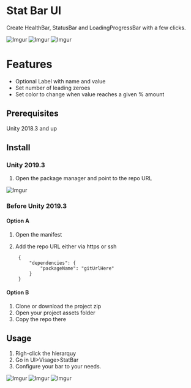 # Stat Bar UI 
Create HealthBar, StatusBar and LoadingProgressBar with a few clicks.

![Imgur](https://i.imgur.com/SMljBnR.png)
![Imgur](https://i.imgur.com/MUZcyXA.gif)
![Imgur](https://i.imgur.com/RT8shH3.gif)


# Features
* Optional Label with name and value
* Set number of leading zeroes
* Set color to change when value reaches a given % amount

## Prerequisites
Unity 2018.3 and up

## Install

### Unity 2019.3
1. Open the package manager and point to the repo URL

![Imgur](https://i.imgur.com/iYGgINz.png)

### Before Unity 2019.3

#### Option A
1. Open the manifest
2. Add the repo URL either via https or ssh

		{
    		"dependencies": {
        		"packageName": "gitUrlHere"
    		}
		}

#### Option B
1. Clone or download the project zip
2. Open your project assets folder
3. Copy the repo there

## Usage

1. Righ-click the hierarquy
2. Go in UI>Visage>StatBar
3. Configure your bar to your needs.

![Imgur](https://i.imgur.com/SMljBnR.png)
![Imgur](https://i.imgur.com/MUZcyXA.gif)
![Imgur](https://i.imgur.com/RT8shH3.gif)
